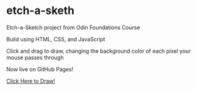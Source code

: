 # etch-a-sketh
Etch-a-Sketch project from Odin Foundations Course

Build using HTML, CSS, and JavaScript

Click and drag to draw, changing the background color of each pixel your mouse passes through

Now live on GitHub Pages!

[Click Here to Draw!](https://keith-flynn.github.io/etch-a-sketh/)
